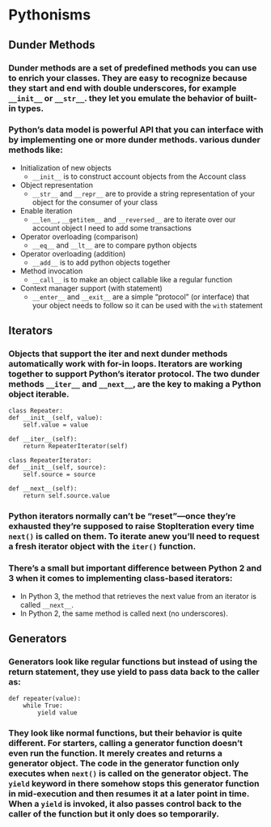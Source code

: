 # Pythonisms
## Dunder Methods
### Dunder methods are a set of predefined methods you can use to enrich your classes. They are easy to recognize because they start and end with double underscores, for example `__init__` or `__str__`. they let you emulate the behavior of built-in types.
### Python’s data model is powerful API that you can interface with by implementing one or more dunder methods. various dunder methods like:
- Initialization of new objects
    - `__init__` is to construct account objects from the Account class
- Object representation
    - `__str__` and `__repr__` are to provide a string representation of your object for the consumer of your class 
- Enable iteration
    - `__len__`, `__getitem__` and `__reversed__` are to iterate over our account object I need to add some transactions
- Operator overloading (comparison)
    - `__eq__` and `__lt__`  are to compare python objects
- Operator overloading (addition)
    - `__add__` is to add python objects together
- Method invocation
    -  `__call__` is to make an object callable like a regular function
- Context manager support (with statement)
    - `__enter__` and `__exit__` are a simple “protocol” (or interface) that your object needs to follow so it can be used with the `with` statement 
## Iterators
### Objects that support the __iter__ and __next__ dunder methods automatically work with for-in loops. Iterators are working together to support Python’s iterator protocol. The two dunder methods `__iter__` and `__next__`, are the key to making a Python object iterable. 
```
class Repeater:
def __init__(self, value):
    self.value = value

def __iter__(self):
    return RepeaterIterator(self)

class RepeaterIterator:
def __init__(self, source):
    self.source = source

def __next__(self):
    return self.source.value
```
### Python iterators normally can’t be “reset”—once they’re exhausted they’re supposed to raise StopIteration every time `next()` is called on them. To iterate anew you’ll need to request a fresh iterator object with the `iter()` function.
### There’s a small but important difference between Python 2 and 3 when it comes to implementing class-based iterators:
- In Python 3, the method that retrieves the next value from an iterator is called `__next__`.
- In Python 2, the same method is called next (no underscores).
## Generators
### Generators look like regular functions but instead of using the return statement, they use yield to pass data back to the caller as:
```
def repeater(value):
    while True:
        yield value
```
### They look like normal functions, but their behavior is quite different. For starters, calling a generator function doesn’t even run the function. It merely creates and returns a generator object. The code in the generator function only executes when `next()` is called on the generator object. The `yield` keyword in there somehow stops this generator function in mid-execution and then resumes it at a later point in time. When a `yield` is invoked, it also passes control back to the caller of the function but it only does so temporarily.